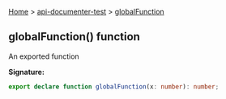 [Home](./index) &gt; [api-documenter-test](./api-documenter-test.md) &gt; [globalFunction](./api-documenter-test.globalfunction.md)

## globalFunction() function

An exported function

<b>Signature:</b>

```typescript
export declare function globalFunction(x: number): number;
```
